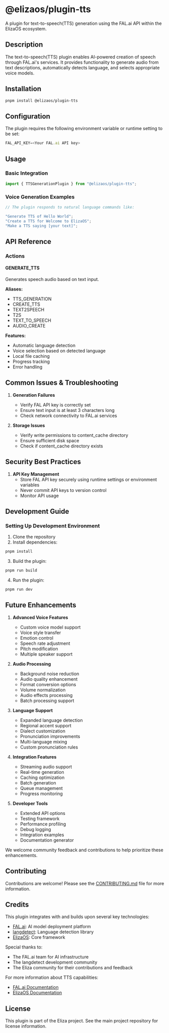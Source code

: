 # @elizaos/plugin-tts

A plugin for text-to-speech(TTS) generation using the FAL.ai API within the ElizaOS ecosystem.

## Description

The text-to-speech(TTS) plugin enables AI-powered creation of speech through FAL.ai's services. It provides functionality to generate audio from text descriptions, automatically detects language, and selects appropriate voice models.

## Installation

```bash
pnpm install @elizaos/plugin-tts
```

## Configuration

The plugin requires the following environment variable or runtime setting to be set:

```typescript
FAL_API_KEY=<Your FAL.ai API key>
```

## Usage

### Basic Integration

```typescript
import { TTSGenerationPlugin } from "@elizaos/plugin-tts";
```

### Voice Generation Examples

```typescript
// The plugin responds to natural language commands like:

"Generate TTS of Hello World";
"Create a TTS for Welcome to ElizaOS";
"Make a TTS saying [your text]";
```

## API Reference

### Actions

#### GENERATE_TTS

Generates speech audio based on text input.

**Aliases:**

- TTS_GENERATION
- CREATE_TTS
- TEXT2SPEECH
- T2S
- TEXT_TO_SPEECH
- AUDIO_CREATE

**Features:**

- Automatic language detection
- Voice selection based on detected language
- Local file caching
- Progress tracking
- Error handling

## Common Issues & Troubleshooting

1. **Generation Failures**

    - Verify FAL API key is correctly set
    - Ensure text input is at least 3 characters long
    - Check network connectivity to FAL.ai services

2. **Storage Issues**
    - Verify write permissions to content_cache directory
    - Ensure sufficient disk space
    - Check if content_cache directory exists

## Security Best Practices

1. **API Key Management**
    - Store FAL API key securely using runtime settings or environment variables
    - Never commit API keys to version control
    - Monitor API usage

## Development Guide

### Setting Up Development Environment

1. Clone the repository
2. Install dependencies:

```bash
pnpm install
```

3. Build the plugin:

```bash
pnpm run build
```

4. Run the plugin:

```bash
pnpm run dev
```

## Future Enhancements

1. **Advanced Voice Features**

    - Custom voice model support
    - Voice style transfer
    - Emotion control
    - Speech rate adjustment
    - Pitch modification
    - Multiple speaker support

2. **Audio Processing**

    - Background noise reduction
    - Audio quality enhancement
    - Format conversion options
    - Volume normalization
    - Audio effects processing
    - Batch processing support

3. **Language Support**

    - Expanded language detection
    - Regional accent support
    - Dialect customization
    - Pronunciation improvements
    - Multi-language mixing
    - Custom pronunciation rules

4. **Integration Features**

    - Streaming audio support
    - Real-time generation
    - Caching optimization
    - Batch generation
    - Queue management
    - Progress monitoring

5. **Developer Tools**
    - Extended API options
    - Testing framework
    - Performance profiling
    - Debug logging
    - Integration examples
    - Documentation generator

We welcome community feedback and contributions to help prioritize these enhancements.

## Contributing

Contributions are welcome! Please see the [CONTRIBUTING.md](CONTRIBUTING.md) file for more information.

## Credits

This plugin integrates with and builds upon several key technologies:

- [FAL.ai](https://fal.ai/): AI model deployment platform
- [langdetect](https://github.com/wooorm/franc): Language detection library
- [ElizaOS](https://elizaos.com): Core framework

Special thanks to:

- The FAL.ai team for AI infrastructure
- The langdetect development community
- The Eliza community for their contributions and feedback

For more information about TTS capabilities:

- [FAL.ai Documentation](https://fal.ai/docs)
- [ElizaOS Documentation](https://docs.elizaos.com)

## License

This plugin is part of the Eliza project. See the main project repository for license information.
